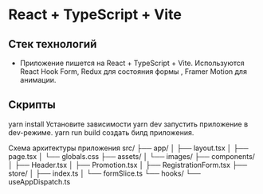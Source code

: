 # React + TypeScript + Vite

## Стек технологий

- Приложение пишется на React + TypeScript + Vite. Используются React Hook Form, Redux для состояния формы , Framer Motion для анимации.

## Скрипты

yarn install Установите зависимости
yarn dev запустить приложение в dev-режиме.
yarn run build создать билд приложения.

Схема архитектуры приложения
src/
├── app/
│ ├── layout.tsx
│ ├── page.tsx
│ └── globals.css
├── assets/
│ └── images/
├── components/
│ ├── Header.tsx
│ ├── Promotion.tsx
│ ├── RegistrationForm.tsx
├── store/
│ ├── index.ts
│ └── formSlice.ts
└── hooks/
└── useAppDispatch.ts

